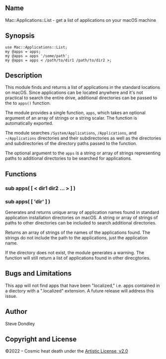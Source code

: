 ## Name
Mac::Applications::List - get a list of applications on your macOS machine

## Synopsis

```
use Mac::Applications::List;
my @apps = apps;
my @apps = apps '/some/path';
my @apps = apps < /path/to/dir1 /path/to/dir2 >;
```

## Description
This module finds and returns a list of applications in the standard locations
on macOS. Since applications can be located anywhere and it's not practical to
search the entire drive, additional directories can be passed to the to
`apps()` function.

The module provides a single function, `apps`, which takes an optional
argument of an array of strings or a string scalar. The function is
automatically exported.

The module searches `/System/Applications`, `/Applications`, and
`~/Applications` directories and their subdirectories as well as the
directories and subdirectories of the directory paths passed to the function.

The optional argument to the `apps` is a string or array of strings
representing paths to additional directories to be searched for applications.

## Functions

### sub apps( [  < dir1 dir2 ... >  ] )
### sub apps( [  'dir'  ] )

Generates and returns unique array of application names found in standard
application installation directories on macOS. A string or array of strings of
paths to other directories can be included to search additional directories.

Returns an array of strings of the names of the applications found. The strings
do not include the path to the applications, just the application name.

If the directory does not exist, the module generates a warning. The function
will still return a list of applications found in other direcgtories.

## Bugs and Limitations
This app will not find apps that have been "localized," i.e. apps contained in a diectory with a ".localized" extension. A future release will address this issue.

## Author
Steve Dondley

## Copyright and License

©2022 – Cosmic heat death under the [Artistic License, v2.0](https://opensource.org/licenses/Artistic-2.0)


